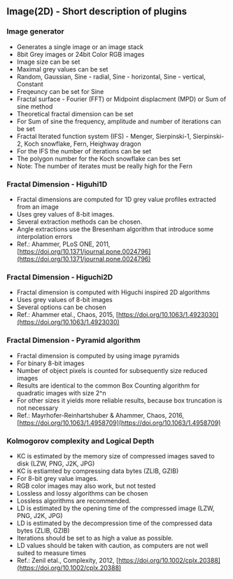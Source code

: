 ## Image(2D) - Short description of plugins

### Image generator
- Generates a single image or an image stack
- 8bit Grey images or 24bit Color RGB images
- Image size can be set
- Maximal grey values can be set
- Random, Gaussian, Sine - radial, Sine - horizontal, Sine - vertical,  Constant
- Freqeuncy can be set for Sine
- Fractal surface - Fourier (FFT) or Midpoint displacment (MPD) or Sum of sine method
- Theoretical fractal dimension can be set
- For Sum of sine the frequency, amplitude and number of iterations can be set
- Fractal Iterated function system (IFS) - Menger, Sierpinski-1, Sierpinski-2, Koch snowflake, Fern, Heighway dragon
- For the IFS the number of iterations can be set
- The polygon number for the Koch snowflake can bes set
- Note: The number of iterates must be really high for the Fern 

### Fractal Dimension - Higuhi1D
- Fractal dimensions are computed for 1D grey value profiles extracted from an image
- Uses grey values of 8-bit images.
- Several extraction methods can be chosen.
- Angle extractions use the Bresenham algorithm that introduce some interpolation errors
- Ref.: Ahammer, PLoS ONE, 2011, [https://doi.org/10.1371/journal.pone.0024796](https://doi.org/10.1371/journal.pone.0024796)

### Fractal Dimension - Higuchi2D
- Fractal dimension is computed with Higuchi inspired 2D algorithms
- Uses grey values of 8-bit images
- Several options can be chosen
- Ref.: Ahammer etal., Chaos, 2015, [https://doi.org/10.1063/1.4923030](https://doi.org/10.1063/1.4923030)

### Fractal Dimension - Pyramid algorithm
- Fractal dimension is computed by using image pyramids
- For binary 8-bit images
- Number of object pixels is counted for subsequently size reduced images
- Results are identical to the common Box Counting algorithm for quadratic images with size 2^n
- For other sizes it yields more reliable results, because box truncation is not necessary
- Ref.: Mayrhofer-Reinhartshuber & Ahammer, Chaos, 2016, [https://doi.org/10.1063/1.4958709](https://doi.org/10.1063/1.4958709)

### Kolmogorov complexity and Logical Depth
- KC is estimated by the memory size of compressed images saved to disk (LZW, PNG, J2K, JPG)
- KC is estiamted by compressing data bytes (ZLIB, GZIB)
- For 8-bit grey value images.
- RGB color images may also work, but not tested
- Lossless and lossy algorithms can be chosen
- Lossless algorithms are recommended.
- LD is estimated by the opening time of the compressed image (LZW, PNG, J2K, JPG)
- LD is estimated by the decompression time of the compressed data bytes (ZLIB, GZIB)
- Iterations should be set to as high a value as possible.
- LD values should be taken with caution, as computers are not well suited to measure times
- Ref.: Zenil etal., Complexity, 2012, [https://doi.org/10.1002/cplx.20388](https://doi.org/10.1002/cplx.20388)

